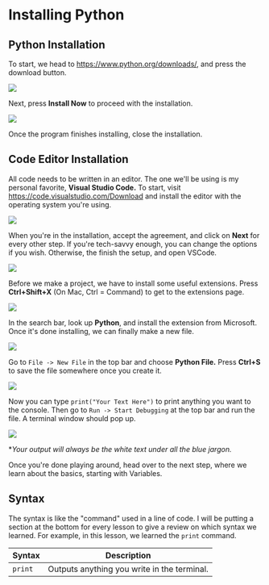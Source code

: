 # Installing Python

## Python Installation

To start, we head to https://www.python.org/downloads/, and press the download button. 

![](https://i.imgur.com/iCDSD9Q.png)

Next, press **Install Now** to proceed with the installation.

![](https://i.imgur.com/cnHXSZ8.png)

Once the program finishes installing, close the installation.

## Code Editor Installation

All code needs to be written in an editor. The one we'll be using is my personal favorite, **Visual Studio Code.** To start, visit https://code.visualstudio.com/Download and install the editor with the operating system you're using.

![](https://i.imgur.com/RyYAZZ2.png)

When you're in the installation, accept the agreement, and click on **Next** for every other step. If you're tech-savvy enough, you can change the options if you wish. Otherwise, the finish the setup, and open VSCode.

![](https://i.imgur.com/vQS3FFv.png)

Before we make a project, we have to install some useful extensions. Press **Ctrl+Shift+X** (On Mac, Ctrl = Command) to get to the extensions page.

![](https://i.imgur.com/bE83qn8.png)

In the search bar, look up **Python**, and install the extension from Microsoft. Once it's done installing, we can finally make a new file.

![](https://i.imgur.com/MK3cwoT.png)

Go to `File -> New File` in the top bar and choose **Python File.** Press **Ctrl+S** to save the file somewhere once you create it.

![](https://i.imgur.com/3DKyVWx.png)

Now you can type `print("Your Text Here")` to print anything you want to the console. Then go to `Run -> Start Debugging` at the top bar and run the file. A terminal window should pop up.

![](https://i.imgur.com/E5vqBqH.png)

**Your output will always be the white text under all the blue jargon.*

Once you're done playing around, head over to the next step, where we learn about the basics, starting with Variables.

## Syntax

The syntax is like the "command" used in a line of code. I will be putting a section at the bottom for every lesson to give a review on which syntax we learned. For example, in this lesson, we learned the `print` command.

| Syntax | Description |
| ----------- | ----------- |
| `print` | Outputs anything you write in the terminal. |